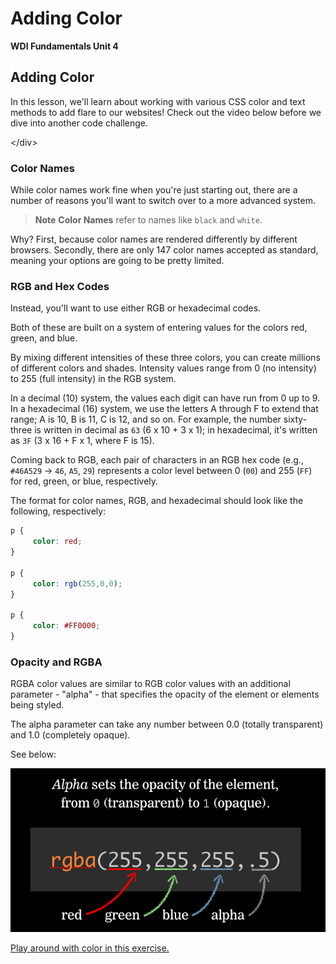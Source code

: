 # Adding Color

**WDI Fundamentals Unit 4**

## Adding Color

In this lesson, we'll learn about working with various CSS color and text methods to add flare to our websites! Check out the video below before we dive into another code challenge.

&lt;/div&gt;

### Color Names

While color names work fine when you're just starting out, there are a number of reasons you'll want to switch over to a more advanced system.

> **Note** **Color Names** refer to names like `black` and `white`.

Why? First, because color names are rendered differently by different browsers. Secondly, there are only 147 color names accepted as standard, meaning your options are going to be pretty limited.

### RGB and Hex Codes

Instead, you'll want to use either RGB or hexadecimal codes.

Both of these are built on a system of entering values for the colors red, green, and blue.

By mixing different intensities of these three colors, you can create millions of different colors and shades. Intensity values range from 0 \(no intensity\) to 255 \(full intensity\) in the RGB system.

In a decimal \(10\) system, the values each digit can have run from 0 up to 9. In a hexadecimal \(16\) system, we use the letters A through F to extend that range; A is 10, B is 11, C is 12, and so on. For example, the number sixty-three is written in decimal as `63` \(6 x 10 + 3 x 1\); in hexadecimal, it's written as `3F` \(3 x 16 + F x 1, where F is 15\).

Coming back to RGB, each pair of characters in an RGB hex code \(e.g., `#46A529` -&gt; `46`, `A5`, `29`\) represents a color level between 0 \(`00`\) and 255 \(`FF`\) for red, green, or blue, respectively.

The format for color names, RGB, and hexadecimal should look like the following, respectively:

```css
p {
     color: red;
}

p {
     color: rgb(255,0,0);
}

p {
     color: #FF0000;
}
```

### Opacity and RGBA

RGBA color values are similar to RGB color values with an additional parameter - "alpha" - that specifies the opacity of the element or elements being styled.

The alpha parameter can take any number between 0.0 \(totally transparent\) and 1.0 \(completely opaque\).

See below:

![](../../.gitbook/assets/rgb%20%281%29.png)

[Play around with color in this exercise.](adding-color-exercise.md)

